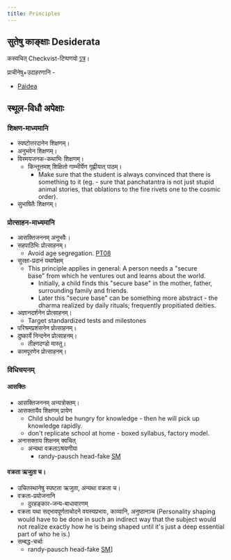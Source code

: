 ```yaml
---
title: Principles
---
```


## सुतेषु काङ्क्षाः Desiderata

कस्यचित् Checkvist-टिप्पणयो [ऽत्र](https://checkvist.com/checklists/575542-desiderata)।

  

प्राचीनेषु+उदाहरणानि -

- [Paidea](https://en.wikipedia.org/wiki/Paideia) 

## स्थूल-विधौ अपेक्षाः
### शिक्षण-माध्यमानि
- स्पष्टोत्तरदानेन शिक्षणम्। 
- अनुभवेन शिक्षणम्।
- विस्मयजनक-कथाभिः शिक्षणम्।
  - किन्तूत्तमश् शिक्षितो गाम्भीर्येण गृह्णीयात् पाठम्।
      - Make sure that the student is always convinced that there is something to it (eg. - sure that panchatantra is not just stupid animal stories, that oblations to the fire rivets one to the cosmic order).
- सुभाषितैः शिक्षणम्।

### प्रोत्साहन-माध्यमानि
- आसक्तिजननम् अनुभवैः।
- सहपाठिभिः प्रोत्साहनम्।
  - Avoid age segregation. [PT08](https://www.psychologytoday.com/us/blog/freedom-learn/200809/why-we-should-stop-segregating-children-age-part-i?fbclid=IwAR3-DH9_fw4LezAM7L_cryu-C63i6jskdagRD-LmHJVT4_DXEB-Ta2ooToo)
- सुरक्षा-प्रदानं यथापेक्षम्
    - This principle applies in general: A person needs a "secure base" from which he ventures out and learns about the world.
        - Initially, a child finds this "secure base" in the mother, father, surrounding family and friends.
        - Later this "secure base" can be something more abstract - the dharma realized by daily rituals; frequently propitiated deities.
- अज्ञानदर्शनेन प्रोत्साहनम्।
  - Target standardized tests and milestones
- परिश्रमप्रशंसनेन प्रोत्साहनम्।
- दुष्कार्ये निन्दनेन प्रोत्साहनम्।
  - तीक्ष्णदण्डो मास्तु।
- कामपूरणेन प्रोत्साहनम्।

### विधिचयनम्
#### आसक्तिः
- आसक्तिजननम् अन्यत्रोक्तम्।
- आसक्तायैव शिक्षणम् प्रायेण
  - Child should be hungry for knowledge - then he will pick up knowledge rapidly.
  - don't replicate school at home - boxed syllabus, factory model.
- अनासक्ताय शिक्षनम् क्वचित्
    - अन्यथा वक्रताऽश्रयणीया
        - randy-pausch head-fake [SM](https://groups.google.com/forum/#!topic/sadaswada/gdNblE48JhI)

#### वक्रता ऋजुता च।
- उचितस्थानेषु स्पष्टता ऋजुता, अन्यथा वक्रता च।
- वक्रता-प्रयोजनानि
    - दुरहङ्कार-जन्य-बाधावारणम्
- वक्रता यथा सद्भावपूर्णताचोदने वयस्यप्रभावः, काव्यानि, अनुष्ठानञ्च (Personality shaping would have to be done in such an indirect way that the subject would not realize exactly how he is being shaped until it's just a deep essential part of who he is.)
- सम्बद्ध-चर्चाः
    - randy-pausch head-fake [SM](https://groups.google.com/forum/#!topic/sadaswada/gdNblE48JhI)\]
